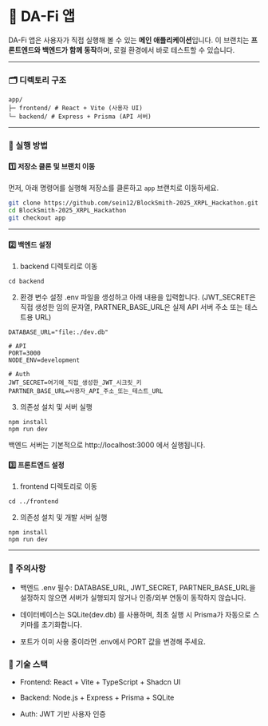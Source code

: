 # 📱 DA-Fi 앱

DA-Fi 앱은 사용자가 직접 실행해 볼 수 있는 **메인 애플리케이션**입니다. 이 브랜치는 **프론트엔드와 백엔드가 함께 동작**하며, 로컬 환경에서 바로 테스트할 수 있습니다.

---

### 🗂️ 디렉토리 구조

```
app/
├─ frontend/ # React + Vite (사용자 UI)
└─ backend/ # Express + Prisma (API 서버)
```

---

### 🚀 실행 방법

#### 1️⃣ 저장소 클론 및 브랜치 이동

먼저, 아래 명령어를 실행해 저장소를 클론하고 `app` 브랜치로 이동하세요.

```bash
git clone https://github.com/sein12/BlockSmith-2025_XRPL_Hackathon.git
cd BlockSmith-2025_XRPL_Hackathon
git checkout app
```

---

#### 2️⃣ 백엔드 설정

1. backend 디렉토리로 이동

```
cd backend
```

2. 환경 변수 설정
   .env 파일을 생성하고 아래 내용을 입력합니다.
   (JWT_SECRET은 직접 생성한 임의 문자열, PARTNER_BASE_URL은 실제 API 서버 주소 또는 테스트용 URL)

```
DATABASE_URL="file:./dev.db"

# API
PORT=3000
NODE_ENV=development

# Auth
JWT_SECRET=여기에_직접_생성한_JWT_시크릿_키
PARTNER_BASE_URL=사용자_API_주소_또는_테스트_URL
```

3. 의존성 설치 및 서버 실행

```
npm install
npm run dev
```

백엔드 서버는 기본적으로 http://localhost:3000 에서 실행됩니다.

#### 3️⃣ 프론트엔드 설정

1. frontend 디렉토리로 이동

```
cd ../frontend
```

2. 의존성 설치 및 개발 서버 실행

```
npm install
npm run dev
```

---

### 📌 주의사항

- 백엔드 .env 필수: DATABASE_URL, JWT_SECRET, PARTNER_BASE_URL을 설정하지 않으면 서버가 실행되지 않거나 인증/외부 연동이 동작하지 않습니다.

- 데이터베이스는 SQLite(dev.db) 를 사용하며, 최초 실행 시 Prisma가 자동으로 스키마를 초기화합니다.

- 포트가 이미 사용 중이라면 .env에서 PORT 값을 변경해 주세요.

### 🧩 기술 스택

- Frontend: React + Vite + TypeScript + Shadcn UI

- Backend: Node.js + Express + Prisma + SQLite

- Auth: JWT 기반 사용자 인증
